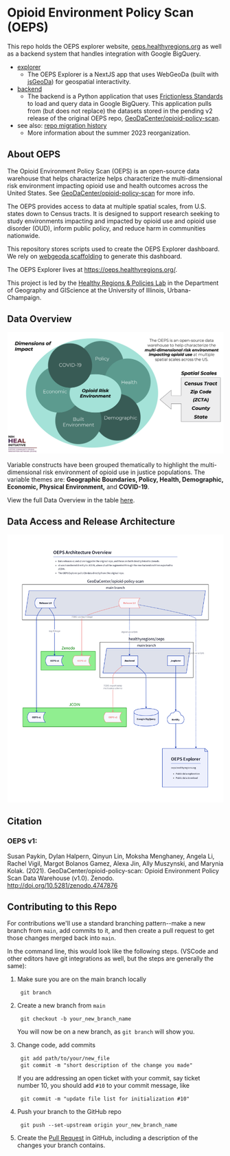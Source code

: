 # Opioid Environment Policy Scan (OEPS)

This repo holds the OEPS explorer website, [oeps.healthyregions.org](https://oeps.healthyregions.org) as well as a backend system that handles integration with Google BigQuery.

- [explorer](./docs/explorer.md)
    - The OEPS Explorer is a NextJS app that uses WebGeoDa (built with [jsGeoDa](https://jsgeoda.libgeoda.org/)) for geospatial interactivity.
- [backend](./docs/backend.md)
    - The backend is a Python application that uses [Frictionless Standards](https://specs.frictionlessdata.io) to load and query data in Google BigQuery. This application pulls from (but does not replace) the datasets stored in the pending v2 release of the original OEPS repo, [GeoDaCenter/opioid-policy-scan](https://github.com/GeoDaCenter/opioid-policy-scan).
- see also: [repo migration history](./docs/legacy-migration.md)
    - More information about the summer 2023 reorganization.

## About OEPS

The Opioid Environment Policy Scan (OEPS) is an open-source data warehouse that helps characterize helps characterize the multi-dimensional risk environment impacting opioid use and health outcomes across the United States. See [GeoDaCenter/opioid-policy-scan](https://github.com/GeoDaCenter/opioid-policy-scan) for more info.

The OEPS provides access to data at multiple spatial scales, from U.S. states down to Census tracts. It is designed to support research seeking to study environments impacting and impacted by opioid use and opioid use disorder (OUD), inform public policy, and reduce harm in communities nationwide. 

This repository stores scripts used to create the OEPS Explorer dashboard. We rely on [webgeoda scaffolding](http://dhalpern.gitbook.io/webgeoda-templatesBtw) to generate this dashboard. 

The OEPS Explorer lives at https://oeps.healthyregions.org/.

This project is led by the [Healthy Regions & Policies Lab](https://healthyregions.org) in the Department of Geography and GIScience at the University of Illinois, Urbana-Champaign.

## Data Overview

![](./explorer/public/images/oeps-diagram.png)

Variable constructs have been grouped thematically to highlight the multi-dimensional risk environment of opioid use in justice populations.  The variable themes are: **Geographic Boundaries, Policy, Health, Demographic, Economic, Physical Environment,** and **COVID-19**.

View the full Data Overview in the table [here](https://github.com/GeoDaCenter/opioid-policy-scan#data-overview).

## Data Access and Release Architecture

![OEPS data release architecture](./docs/img/oeps-overview.png)

## Citation

### OEPS v1:

Susan Paykin, Dylan Halpern, Qinyun Lin, Moksha Menghaney, Angela Li, Rachel Vigil, Margot Bolanos Gamez, Alexa Jin, Ally Muszynski, and Marynia Kolak. (2021). GeoDaCenter/opioid-policy-scan: Opioid Environment Policy Scan Data Warehouse (v1.0). Zenodo. http://doi.org/10.5281/zenodo.4747876

## Contributing to this Repo

For contributions we'll use a standard branching pattern--make a new branch from `main`, add commits to it, and then create a pull request to get those changes merged back into `main`.

In the command line, this would look like the following steps. (VSCode and other editors have git integrations as well, but the steps are generally the same):

1. Make sure you are on the main branch locally

        git branch

2. Create a new branch from `main`

        git checkout -b your_new_branch_name

    You will now be on a new branch, as `git branch` will show you.

3. Change code, add commits

        git add path/to/your/new_file
        git commit -m "short description of the change you made"

    If you are addressing an open ticket with your commit, say ticket number 10, you should add `#10` to your commit message, like

        git commit -m "update file list for initialization #10"

4. Push your branch to the GitHub repo

        git push --set-upstream origin your_new_branch_name

5. Create the [Pull Request](https://github.com/healthyregions/pulls) in GitHub, including a description of the changes your branch contains.
